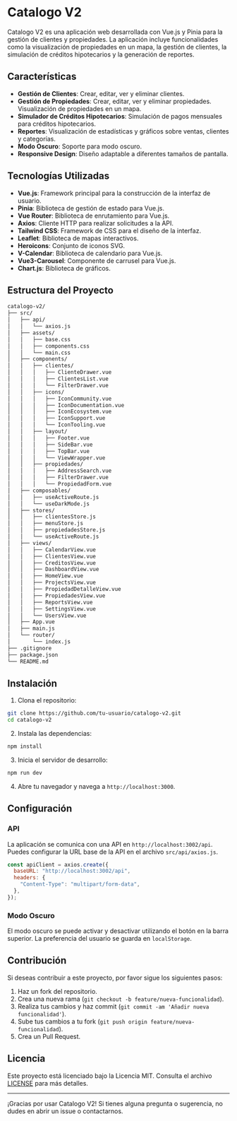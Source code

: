 # Catalogo V2

Catalogo V2 es una aplicación web desarrollada con Vue.js y Pinia para la gestión de clientes y propiedades. La aplicación incluye funcionalidades como la visualización de propiedades en un mapa, la gestión de clientes, la simulación de créditos hipotecarios y la generación de reportes.

## Características

- **Gestión de Clientes**: Crear, editar, ver y eliminar clientes.
- **Gestión de Propiedades**: Crear, editar, ver y eliminar propiedades. Visualización de propiedades en un mapa.
- **Simulador de Créditos Hipotecarios**: Simulación de pagos mensuales para créditos hipotecarios.
- **Reportes**: Visualización de estadísticas y gráficos sobre ventas, clientes y categorías.
- **Modo Oscuro**: Soporte para modo oscuro.
- **Responsive Design**: Diseño adaptable a diferentes tamaños de pantalla.

## Tecnologías Utilizadas

- **Vue.js**: Framework principal para la construcción de la interfaz de usuario.
- **Pinia**: Biblioteca de gestión de estado para Vue.js.
- **Vue Router**: Biblioteca de enrutamiento para Vue.js.
- **Axios**: Cliente HTTP para realizar solicitudes a la API.
- **Tailwind CSS**: Framework de CSS para el diseño de la interfaz.
- **Leaflet**: Biblioteca de mapas interactivos.
- **Heroicons**: Conjunto de iconos SVG.
- **V-Calendar**: Biblioteca de calendario para Vue.js.
- **Vue3-Carousel**: Componente de carrusel para Vue.js.
- **Chart.js**: Biblioteca de gráficos.

## Estructura del Proyecto

```bash
catalogo-v2/
├── src/
│   ├── api/
│   │   └── axios.js
│   ├── assets/
│   │   ├── base.css
│   │   ├── components.css
│   │   └── main.css
│   ├── components/
│   │   ├── clientes/
│   │   │   ├── ClienteDrawer.vue
│   │   │   ├── ClientesList.vue
│   │   │   └── FilterDrawer.vue
│   │   ├── icons/
│   │   │   ├── IconCommunity.vue
│   │   │   ├── IconDocumentation.vue
│   │   │   ├── IconEcosystem.vue
│   │   │   ├── IconSupport.vue
│   │   │   └── IconTooling.vue
│   │   ├── layout/
│   │   │   ├── Footer.vue
│   │   │   ├── SideBar.vue
│   │   │   ├── TopBar.vue
│   │   │   └── ViewWrapper.vue
│   │   ├── propiedades/
│   │   │   ├── AddressSearch.vue
│   │   │   ├── FilterDrawer.vue
│   │   │   └── PropiedadForm.vue
│   ├── composables/
│   │   ├── useActiveRoute.js
│   │   └── useDarkMode.js
│   ├── stores/
│   │   ├── clientesStore.js
│   │   ├── menuStore.js
│   │   ├── propiedadesStore.js
│   │   └── useActiveRoute.js
│   ├── views/
│   │   ├── CalendarView.vue
│   │   ├── ClientesView.vue
│   │   ├── CreditosView.vue
│   │   ├── DashboardView.vue
│   │   ├── HomeView.vue
│   │   ├── ProjectsView.vue
│   │   ├── PropiedadDetalleView.vue
│   │   ├── PropiedadesView.vue
│   │   ├── ReportsView.vue
│   │   ├── SettingsView.vue
│   │   └── UsersView.vue
│   ├── App.vue
│   ├── main.js
│   └── router/
│       └── index.js
├── .gitignore
├── package.json
└── README.md
```

## Instalación

1. Clona el repositorio:

```bash
git clone https://github.com/tu-usuario/catalogo-v2.git
cd catalogo-v2
```

2. Instala las dependencias:

```bash
npm install
```

3. Inicia el servidor de desarrollo:

```bash
npm run dev
```

4. Abre tu navegador y navega a `http://localhost:3000`.

## Configuración

### API

La aplicación se comunica con una API en `http://localhost:3002/api`. Puedes configurar la URL base de la API en el archivo `src/api/axios.js`.

```js
const apiClient = axios.create({
  baseURL: "http://localhost:3002/api",
  headers: {
    "Content-Type": "multipart/form-data",
  },
});
```

### Modo Oscuro

El modo oscuro se puede activar y desactivar utilizando el botón en la barra superior. La preferencia del usuario se guarda en `localStorage`.

## Contribución

Si deseas contribuir a este proyecto, por favor sigue los siguientes pasos:

1. Haz un fork del repositorio.
2. Crea una nueva rama (`git checkout -b feature/nueva-funcionalidad`).
3. Realiza tus cambios y haz commit (`git commit -am 'Añadir nueva funcionalidad'`).
4. Sube tus cambios a tu fork (`git push origin feature/nueva-funcionalidad`).
5. Crea un Pull Request.

## Licencia

Este proyecto está licenciado bajo la Licencia MIT. Consulta el archivo [LICENSE](LICENSE) para más detalles.

---

¡Gracias por usar Catalogo V2! Si tienes alguna pregunta o sugerencia, no dudes en abrir un issue o contactarnos.
